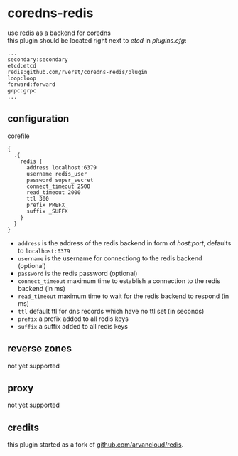 # coredns-redis

use [redis](https://redis.io/) as a backend for [coredns](https://coredns.io)  
this plugin should be located right next to *etcd* in *plugins.cfg*:  

```
...
secondary:secondary
etcd:etcd
redis:github.com/rverst/coredns-redis/plugin
loop:loop
forward:forward
grpc:grpc
...
```

## configuration

corefile
```
{
  .{
    redis {
      address localhost:6379
      username redis_user
      password super_secret
      connect_timeout 2500
      read_timeout 2000
      ttl 300
      prefix PREFX_
      suffix _SUFFX
    }
  }
}
```

- `address` is the address of the redis backend in form of *host:port*, defaults to `localhost:6379`
- `username` is the username for connectiong to the redis backend (optional)
- `password` is the redis password (optional)
- `connect_timeout` maximum time to establish a connection to the redis backend (in ms)
- `read_timeout` maximum time to wait for the redis backend to respond (in ms)
- `ttl` default ttl for dns records which have no ttl set (in seconds)
- `prefix` a prefix added to all redis keys
- `suffix` a suffix added to all redis keys

## reverse zones

not yet supported


## proxy

not yet supported

## credits

this plugin started as a fork of [github.com/arvancloud/redis](https://github.com/arvancloud/redis).

